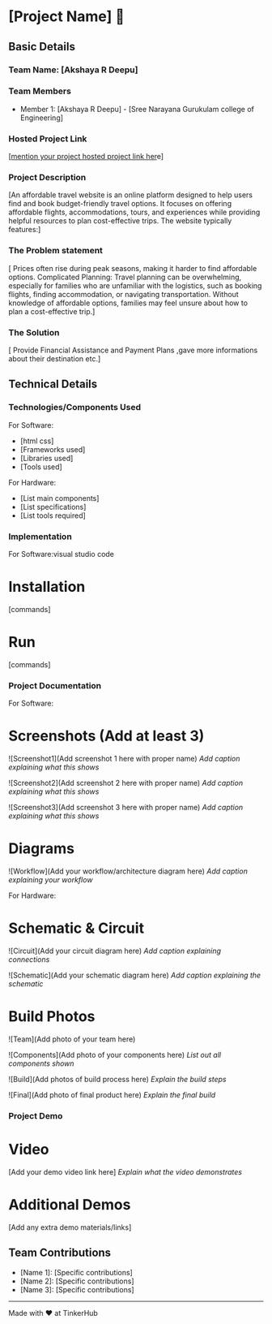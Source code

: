 # [Project Name] 🎯


## Basic Details
### Team Name: [Akshaya R Deepu]


### Team Members
- Member 1: [Akshaya R Deepu] - [Sree Narayana Gurukulam college of Engineering]


### Hosted Project Link
[[mention your project hosted project link her](https://stunning-dango-fd0192.netlify.app/)e]

### Project Description
[An affordable travel website is an online platform designed to help users find and book budget-friendly travel options. It focuses on offering affordable flights, accommodations, tours, and experiences while providing helpful resources to plan cost-effective trips. The website typically features:]

### The Problem statement
[ Prices often rise during peak seasons, making it harder to find affordable options.
Complicated Planning: Travel planning can be overwhelming, especially for families who are unfamiliar with the logistics, such as booking flights, finding accommodation, or navigating transportation. Without knowledge of affordable options, families may feel unsure about how to plan a cost-effective trip.]

### The Solution
[ Provide Financial Assistance and Payment Plans ,gave more informations about their destination etc.]

## Technical Details
### Technologies/Components Used
For Software:
- [html css]
- [Frameworks used]
- [Libraries used]
- [Tools used]

For Hardware:
- [List main components]
- [List specifications]
- [List tools required]

### Implementation
For Software:visual studio code
# Installation
[commands]

# Run
[commands]

### Project Documentation
For Software:

# Screenshots (Add at least 3)
![Screenshot1](Add screenshot 1 here with proper name)
*Add caption explaining what this shows*

![Screenshot2](Add screenshot 2 here with proper name)
*Add caption explaining what this shows*

![Screenshot3](Add screenshot 3 here with proper name)
*Add caption explaining what this shows*

# Diagrams
![Workflow](Add your workflow/architecture diagram here)
*Add caption explaining your workflow*

For Hardware:

# Schematic & Circuit
![Circuit](Add your circuit diagram here)
*Add caption explaining connections*

![Schematic](Add your schematic diagram here)
*Add caption explaining the schematic*

# Build Photos
![Team](Add photo of your team here)


![Components](Add photo of your components here)
*List out all components shown*

![Build](Add photos of build process here)
*Explain the build steps*

![Final](Add photo of final product here)
*Explain the final build*

### Project Demo
# Video
[Add your demo video link here]
*Explain what the video demonstrates*

# Additional Demos
[Add any extra demo materials/links]

## Team Contributions
- [Name 1]: [Specific contributions]
- [Name 2]: [Specific contributions]
- [Name 3]: [Specific contributions]

---
Made with ❤️ at TinkerHub
